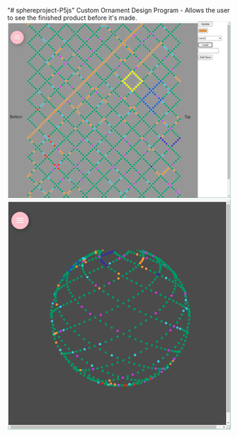 "# sphereproject-P5js"
Custom Ornament Design Program - Allows the user
to see the finished product before it's made.
![screenshot](screenshot.png)
![screenshot](screenshot2.png)
